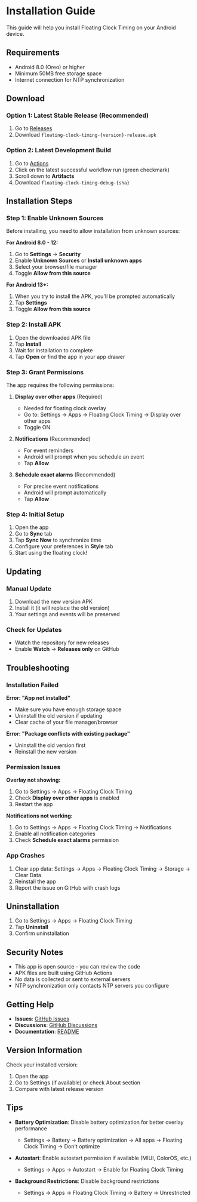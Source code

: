# Installation Guide

This guide will help you install Floating Clock Timing on your Android device.

## Requirements

- Android 8.0 (Oreo) or higher
- Minimum 50MB free storage space
- Internet connection for NTP synchronization

## Download

### Option 1: Latest Stable Release (Recommended)

1. Go to [Releases](https://github.com/BayuBatam2008/floating-clock-timing/releases/latest)
2. Download `floating-clock-timing-{version}-release.apk`

### Option 2: Latest Development Build

1. Go to [Actions](https://github.com/BayuBatam2008/floating-clock-timing/actions)
2. Click on the latest successful workflow run (green checkmark)
3. Scroll down to **Artifacts**
4. Download `floating-clock-timing-debug-{sha}`

## Installation Steps

### Step 1: Enable Unknown Sources

Before installing, you need to allow installation from unknown sources:

**For Android 8.0 - 12:**
1. Go to **Settings** → **Security**
2. Enable **Unknown Sources** or **Install unknown apps**
3. Select your browser/file manager
4. Toggle **Allow from this source**

**For Android 13+:**
1. When you try to install the APK, you'll be prompted automatically
2. Tap **Settings**
3. Toggle **Allow from this source**

### Step 2: Install APK

1. Open the downloaded APK file
2. Tap **Install**
3. Wait for installation to complete
4. Tap **Open** or find the app in your app drawer

### Step 3: Grant Permissions

The app requires the following permissions:

1. **Display over other apps** (Required)
   - Needed for floating clock overlay
   - Go to: Settings → Apps → Floating Clock Timing → Display over other apps
   - Toggle ON

2. **Notifications** (Recommended)
   - For event reminders
   - Android will prompt when you schedule an event
   - Tap **Allow**

3. **Schedule exact alarms** (Recommended)
   - For precise event notifications
   - Android will prompt automatically
   - Tap **Allow**

### Step 4: Initial Setup

1. Open the app
2. Go to **Sync** tab
3. Tap **Sync Now** to synchronize time
4. Configure your preferences in **Style** tab
5. Start using the floating clock!

## Updating

### Manual Update

1. Download the new version APK
2. Install it (it will replace the old version)
3. Your settings and events will be preserved

### Check for Updates

- Watch the repository for new releases
- Enable **Watch** → **Releases only** on GitHub

## Troubleshooting

### Installation Failed

**Error: "App not installed"**
- Make sure you have enough storage space
- Uninstall the old version if updating
- Clear cache of your file manager/browser

**Error: "Package conflicts with existing package"**
- Uninstall the old version first
- Reinstall the new version

### Permission Issues

**Overlay not showing:**
1. Go to Settings → Apps → Floating Clock Timing
2. Check **Display over other apps** is enabled
3. Restart the app

**Notifications not working:**
1. Go to Settings → Apps → Floating Clock Timing → Notifications
2. Enable all notification categories
3. Check **Schedule exact alarms** permission

### App Crashes

1. Clear app data: Settings → Apps → Floating Clock Timing → Storage → Clear Data
2. Reinstall the app
3. Report the issue on GitHub with crash logs

## Uninstallation

1. Go to Settings → Apps → Floating Clock Timing
2. Tap **Uninstall**
3. Confirm uninstallation

## Security Notes

- This app is open source - you can review the code
- APK files are built using GitHub Actions
- No data is collected or sent to external servers
- NTP synchronization only contacts NTP servers you configure

## Getting Help

- **Issues**: [GitHub Issues](https://github.com/BayuBatam2008/floating-clock-timing/issues)
- **Discussions**: [GitHub Discussions](https://github.com/BayuBatam2008/floating-clock-timing/discussions)
- **Documentation**: [README](https://github.com/BayuBatam2008/floating-clock-timing/blob/main/README.md)

## Version Information

Check your installed version:
1. Open the app
2. Go to Settings (if available) or check About section
3. Compare with latest release version

## Tips

- **Battery Optimization**: Disable battery optimization for better overlay performance
  - Settings → Battery → Battery optimization → All apps → Floating Clock Timing → Don't optimize

- **Autostart**: Enable autostart permission if available (MIUI, ColorOS, etc.)
  - Settings → Apps → Autostart → Enable for Floating Clock Timing

- **Background Restrictions**: Disable background restrictions
  - Settings → Apps → Floating Clock Timing → Battery → Unrestricted
